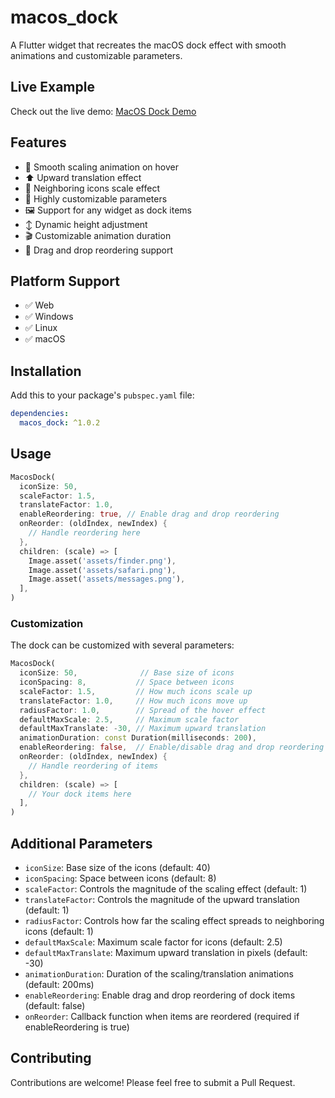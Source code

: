 <!--
This README describes the package. If you publish this package to pub.dev,
this README's contents appear on the landing page for your package.

For information about how to write a good package README, see the guide for
[writing package pages](https://dart.dev/tools/pub/writing-package-pages).

For general information about developing packages, see the Dart guide for
[creating packages](https://dart.dev/guides/libraries/create-packages)
and the Flutter guide for
[developing packages and plugins](https://flutter.dev/to/develop-packages).
-->

# macos_dock

A Flutter widget that recreates the macOS dock effect with smooth animations and customizable parameters.

## Live Example

Check out the live demo: [MacOS Dock Demo](https://master-wayne7.github.io/macos_dock/)

## Features

- 🔄 Smooth scaling animation on hover
- ⬆️ Upward translation effect
- 🎯 Neighboring icons scale effect
- 🎨 Highly customizable parameters
- 🖼️ Support for any widget as dock items
- ↕️ Dynamic height adjustment
- 🎬 Customizable animation duration
- 🔄 Drag and drop reordering support

## Platform Support

- ✅ Web
- ✅ Windows
- ✅ Linux
- ✅ macOS

## Installation

Add this to your package's `pubspec.yaml` file:

```yaml
dependencies:
  macos_dock: ^1.0.2
```

## Usage

```dart
MacosDock(
  iconSize: 50,
  scaleFactor: 1.5,
  translateFactor: 1.0,
  enableReordering: true, // Enable drag and drop reordering
  onReorder: (oldIndex, newIndex) {
    // Handle reordering here
  },
  children: (scale) => [
    Image.asset('assets/finder.png'),
    Image.asset('assets/safari.png'),
    Image.asset('assets/messages.png'),
  ],
)
```

### Customization

The dock can be customized with several parameters:

```dart
MacosDock(
  iconSize: 50,              // Base size of icons
  iconSpacing: 8,           // Space between icons
  scaleFactor: 1.5,         // How much icons scale up
  translateFactor: 1.0,     // How much icons move up
  radiusFactor: 1.0,        // Spread of the hover effect
  defaultMaxScale: 2.5,     // Maximum scale factor
  defaultMaxTranslate: -30, // Maximum upward translation
  animationDuration: const Duration(milliseconds: 200),
  enableReordering: false,  // Enable/disable drag and drop reordering
  onReorder: (oldIndex, newIndex) {
    // Handle reordering of items
  },
  children: (scale) => [
    // Your dock items here
  ],
)
```

## Additional Parameters

- `iconSize`: Base size of the icons (default: 40)
- `iconSpacing`: Space between icons (default: 8)
- `scaleFactor`: Controls the magnitude of the scaling effect (default: 1)
- `translateFactor`: Controls the magnitude of the upward translation (default: 1)
- `radiusFactor`: Controls how far the scaling effect spreads to neighboring icons (default: 1)
- `defaultMaxScale`: Maximum scale factor for icons (default: 2.5)
- `defaultMaxTranslate`: Maximum upward translation in pixels (default: -30)
- `animationDuration`: Duration of the scaling/translation animations (default: 200ms)
- `enableReordering`: Enable drag and drop reordering of dock items (default: false)
- `onReorder`: Callback function when items are reordered (required if enableReordering is true)

## Contributing

Contributions are welcome! Please feel free to submit a Pull Request.
